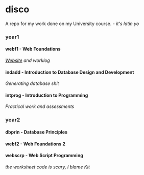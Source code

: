 # disco

A repo for my work done on my University course. - *it's latin yo*

### year1

#### webf1 - Web Foundations
*[Website](http://www.zaccolley.com/uni/webf1) and worklog*

#### indadd - Introduction to Database Design and Development
*Generating database shit*

#### intprog - Introduction to Programming
*Practical work and assessments*

### year2

#### dbprin - Database Principles

#### webf2 - Web Foundations 2

#### webscrp - Web Script Programming

*the worksheet code is scary, I blame Kit*
